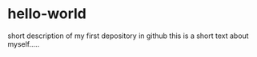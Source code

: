 # hello-world
short description of my first depository in github
this is a short text about myself.....
